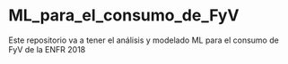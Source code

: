# ML_para_el_consumo_de_FyV
Este repositorio va a tener el análisis y modelado ML para el consumo de FyV de la ENFR 2018
